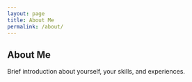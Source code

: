 ```yaml
---
layout: page
title: About Me
permalink: /about/
---
```


## About Me

Brief introduction about yourself, your skills, and experiences.

